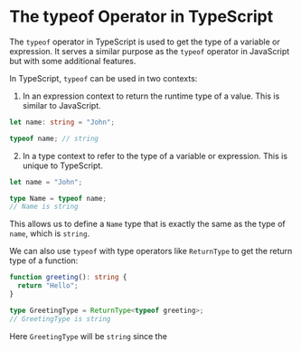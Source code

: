  # The typeof Operator in TypeScript

The `typeof` operator in TypeScript is used to get the type of a variable or expression. It serves a similar purpose as the `typeof` operator in JavaScript but with some additional features.

In TypeScript, `typeof` can be used in two contexts:

1. In an expression context to return the runtime type of a value. This is similar to JavaScript.

```ts
let name: string = "John";

typeof name; // string
```

2. In a type context to refer to the type of a variable or expression. This is unique to TypeScript.

```ts
let name = "John";

type Name = typeof name;
// Name is string
```

This allows us to define a `Name` type that is exactly the same as the type of `name`, which is `string`.

We can also use `typeof` with type operators like `ReturnType` to get the return type of a function:

```ts
function greeting(): string {
  return "Hello";
}

type GreetingType = ReturnType<typeof greeting>;
// GreetingType is string
```

Here `GreetingType` will be `string` since the